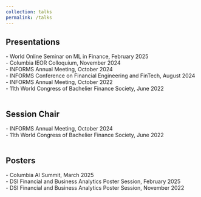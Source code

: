 ```yaml
---
collection: talks
permalink: /talks
---
```


<h2>Presentations</h2>
- World Online Seminar on ML in Finance, February 2025<br>
- Columbia IEOR Colloquium, November 2024<br>
- INFORMS Annual Meeting, October 2024<br>
- INFORMS Conference on Financial Engineering and FinTech, August 2024<br>
- INFORMS Annual Meeting, October 2022<br>
- 11th World Congress of Bachelier Finance Society, June 2022<br>
<br>
<h2>Session Chair</h2>
- INFORMS Annual Meeting, October 2024<br>
- 11th World Congress of Bachelier Finance Society, June 2022<br>
<br>
<h2>Posters</h2>
- Columbia AI Summit, March 2025<br>
- DSI Financial and Business Analytics Poster Session, February 2025<br>
- DSI Financial and Business Analytics Poster Session, November 2022<br>
